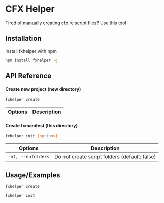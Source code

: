 
# CFX Helper

Tired of manually creating cfx.re script files? Use this tool






## Installation

Install fxhelper with npm

```bash
npm install fxhelper -g
```
## API Reference

#### Create new project (new directory)

```bash
fxhelper create
```

| Options | Description |
| ------------- | ------------- |




#### Create fxmanifest (this directory)

```bash
fxhelper init [options]
```

| Options | Description |
| ------------- | ------------- |
| `-nf, --nofolders` |  Do not create script folders (default: false) |




## Usage/Examples

```bash
fxhelper create

fxhelper init
```

